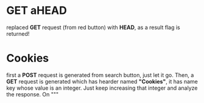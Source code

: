 # GET aHEAD
replaced **GET** request (from red button) with **HEAD**, as a result flag is returned!

# Cookies
first a **POST** request is generated from search button, just let it go. Then, a **GET** request is generated which has hearder named **"Cookies"**, it has name key whose value is an integer. Just keep increasing that integer and analyze the response. On """
<!--stackedit_data:
eyJoaXN0b3J5IjpbLTEyMTc0ODI5NzRdfQ==
-->